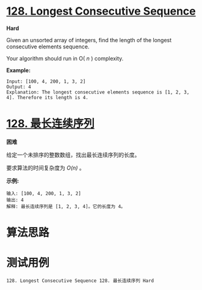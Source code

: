 # [128. Longest Consecutive Sequence][enTitle]

**Hard**

Given an unsorted array of integers, find the length of the longest consecutive elements sequence.

Your algorithm should run in O( *n* ) complexity.

**Example:** 

```
Input: [100, 4, 200, 1, 3, 2]
Output: 4
Explanation: The longest consecutive elements sequence is [1, 2, 3, 4]. Therefore its length is 4.

```


# [128. 最长连续序列][cnTitle]

**困难**

给定一个未排序的整数数组，找出最长连续序列的长度。

要求算法的时间复杂度为  *O(n)* 。

**示例:** 

```
输入: [100, 4, 200, 1, 3, 2]
输出: 4
解释: 最长连续序列是 [1, 2, 3, 4]。它的长度为 4。
```




# 算法思路

# 测试用例
```
128. Longest Consecutive Sequence 128. 最长连续序列 Hard
```

[enTitle]: https://leetcode.com/problems/longest-consecutive-sequence/
[cnTitle]: https://leetcode-cn.com/problems/longest-consecutive-sequence/
